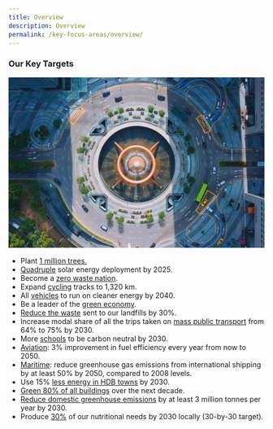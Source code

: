 ```yaml
---
title: Overview
description: Overview 
permalink: /key-focus-areas/overview/
---
```


### Our Key Targets

![Overview](/images/framework/framework_overview.jpg)

- Plant <a href="../city-in-nature/#:~:text=One%20million%20more%20trees%20will%20be%20planted%20across%20our%20island">1 million trees.</a>
- <a href="../energy-reset/#:~:text=Our%20solar%20energy%20deployment%20will%20quadruple%20by%202025">Quadruple</a> solar energy deployment by 2025.
- Become a <a href="../sustainable-living/#:~:text=zero%20waste%20nation">zero waste nation</a>.
- Expand <a href="../sustainable-living/#:~:text=green%20commutes">cycling</a> tracks to 1,320 km.  
- All <a href="../energy-reset/#:~:text=Transport">vehicles</a> to run on cleaner energy by 2040.  
- Be a leader of the <a href="../green-economy/">green economy</a>.  
- <a href="../sustainable-living/#:~:text=Circular%20Economy">Reduce the waste</a> sent to our landfills by 30%. 
- Increase modal share of all the trips taken on <a href="../energy-reset/#:~:text=Transport">mass public transport</a> from 64% to 75% by 2030. 
- More <a href="../sustainable-living/#:~:text=20%%20of%20schools%20to%20be%20carbon%20neutral%20by%202030">schools</a> to be carbon neutral by 2030. 
- <a href="../energy-reset/#:~:text=Transport">Aviation</a>: 3% improvement in fuel efficiency every year from now to 2050. 
- <a href="../energy-reset/#:~:text=Transport">Maritime</a>: reduce greenhouse gas emissions from international shipping by at least 50% by 2050, compared to 2008 levels.
- Use 15% <a href="../energy-reset/#:~:text=Housing">less energy in HDB towns</a> by 2030.
- <a href="../energy-reset/#:~:text=Housing">Green 80% of all buildings</a> over the next decade.
- <a href="../sustainable-living/#:~:text=reduce%caron%20emissions">Reduce domestic greenhouse emissions</a> by at least 3 million tonnes per year by 2030.
- Produce <a href="../resilient-future/#:~:text=30-by-30 target">30%</a> of our nutritional needs by 2030 locally (30-by-30 target).

